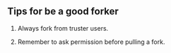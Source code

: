 ## Tips for be a good forker

1. Always fork from truster users.

2. Remember to ask permission before pulling a fork.
